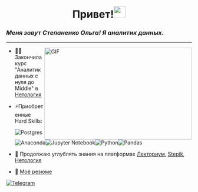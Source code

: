 
<h1 align="center">Привет!<img src="https://github.com/blackcater/blackcater/raw/main/images/Hi.gif" height="32"/></h1>



### _Меня зовут Степаненко Ольга! Я аналитик данных._
   
   ***
<img align="right" height="250" width="400" alt="GIF" src="https://www.shutterstock.com/image-photo/big-data-analytics-provide-valuable-600nw-2366137569.jpg"/>

- 👩‍🎓 Закончила курс "Аналитик данных с нуля до Middle" в [Нетология](https://netology.ru/programs/data_analyst_ultimate#/)
- ⚡Приобретенные Hard Skills:
  
  ![Postgres](https://img.shields.io/badge/postgres-%23316192.svg?style=for-the-badge&logo=postgresql&logoColor=white)![Anaconda](https://img.shields.io/badge/Anaconda-%2344A833.svg?style=for-the-badge&logo=anaconda&logoColor=white)![Jupyter Notebook](https://img.shields.io/badge/jupyter-%23FA0F00.svg?style=for-the-badge&logo=jupyter&logoColor=white)![Python](https://img.shields.io/badge/python-3670A0?style=for-the-badge&logo=python&logoColor=ffdd54)![Pandas](https://img.shields.io/badge/pandas-%23150458.svg?style=for-the-badge&logo=pandas&logoColor=white)
  
- 🌱 Продолжаю углублять знания на платформах [Лекториум](https://www.lektorium.tv/?ysclid=li7acqg8kj374287921),  [Stepik](https://stepik.org/catalog), [Нетология](https://netology.ru)
- 📜 [Моё резюме](https://spb.hh.ru/resume/c203160cff0e8a60b80039ed1f41334b664745?customDomain=1)


[![Telegram](https://img.shields.io/badge/Telegram-2CA5E0?style=for-the-badge&logo=telegram&logoColor=white)](https://wa.me/89633450009)
